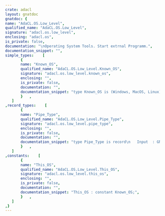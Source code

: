 ```yaml
---
crate: adacl
layout: gnatdoc
gnatdoc: {
name: "AdaCL.OS.Low_Level",
qualified_name: "AdaCL.OS.Low_Level",
signature: "adacl.os.low_level",
enclosing: "adacl.os",
is_private: false,
documentation: "\nOperating System Tools. Start extrnal Programm.",
documentation_snippet: "",
simple_types:    [
       {
       name: "Known_OS",
       qualified_name: "AdaCL.OS.Low_Level.Known_OS",
       signature: "adacl.os.low_level.known_os",
       enclosing: "",
       is_private: false,
       documentation: "",
       documentation_snippet: "type Known_OS is (Windows, MacOS, Linux);",
       }   ,
   ]
,record_types:    [
       {
       name: "Pipe_Type",
       qualified_name: "AdaCL.OS.Low_Level.Pipe_Type",
       signature: "adacl.os.low_level.pipe_type",
       enclosing: "",
       is_private: false,
       documentation: "",
       documentation_snippet: "type Pipe_Type is record\n   Input  : GNAT.OS_Lib.File_Descriptor;\n   Output : GNAT.OS_Lib.File_Descriptor;\nend record;",
       }   ,
   ]
,constants:    [
       {
       name: "This_OS",
       qualified_name: "AdaCL.OS.Low_Level.This_OS",
       signature: "adacl.os.low_level.this_os",
       enclosing: "",
       is_private: false,
       documentation: "",
       documentation_snippet: "This_OS : constant Known_OS;",
       }   ,
   ]
,}
---
```

